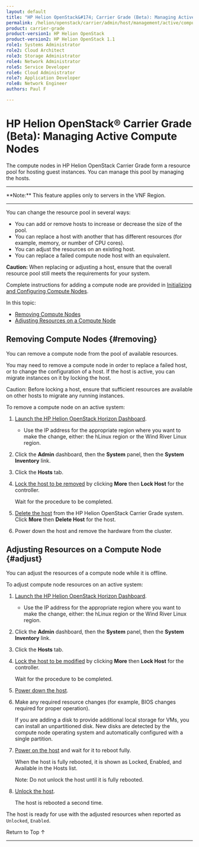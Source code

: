 ```yaml
---
layout: default
title: "HP Helion OpenStack&#174; Carrier Grade (Beta): Managing Active Compute Nodes"
permalink: /helion/openstack/carrier/admin/host/management/active/compute/
product: carrier-grade
product-version1: HP Helion OpenStack
product-version2: HP Helion OpenStack 1.1
role1: Systems Administrator 
role2: Cloud Architect 
role3: Storage Administrator 
role4: Network Administrator 
role5: Service Developer 
role6: Cloud Administrator 
role7: Application Developer 
role8: Network Engineer 
authors: Paul F

---
```

<!--UNDER REVISION-->

<script>

function PageRefresh {
onLoad="window.refresh"
}

PageRefresh();

</script>

<!-- <p style="font-size: small;"> <a href="/helion/openstack/carrier/services/imaging/overview/">&#9664; PREV</a> | <a href="/helion/openstack/carrier/services/overview/">&#9650; UP</a> | <a href="/helion/openstack/carrier/services/object/overview/"> NEXT &#9654</a> </p> -->

# HP Helion OpenStack&#174; Carrier Grade (Beta): Managing Active Compute Nodes
<!-- From the Titanium Server Admin Guide -->

The compute nodes in HP Helion OpenStack Carrier Grade form a resource pool for hosting guest instances. You can manage this pool by managing the hosts.

<hr>
**Note:** This feature applies only to servers in the VNF Region.
<hr>

You can change the resource pool in several ways:
* You can add or remove hosts to increase or decrease the size of the pool.
* You can replace a host with another that has different resources (for example, memory, or number of CPU cores).
* You can adjust the resources on an existing host.
* You can replace a failed compute node host with an equivalent.

**Caution:** When replacing or adjusting a host, ensure that the overall resource pool still meets the requirements for your system.

Complete instructions for adding a compute node are provided in [Initializing and Configuring Compute Nodes](/helion/openstack/carrier/admin/host/initialize/compute/).

In this topic:

* [Removing Compute Nodes](#removing)
* [Adjusting Resources on a Compute Node](#adjust)

## Removing Compute Nodes {#removing}

You can remove a compute node from the pool of available resources.

You may need to remove a compute node in order to replace a failed host, or to change the configuration of a host. If the host is active, you can migrate instances on it by locking the host.

Caution: Before locking a host, ensure that sufficient resources are available on other hosts to migrate any running instances.

To remove a compute node on an active system:

1. [Launch the HP Helion OpenStack Horizon Dashboard](/helion/openstack/carrier/dashboard/login/).

	* Use the IP address for the appropriate region where you want to make the change, either: the hLinux region or the Wind River Linux region.

2. Click the **Admin** dashboard, then the **System** panel, then the **System Inventory** link.

3. Click the **Hosts** tab.

4. [Lock the host to be removed](/helion/openstack/carrier/admin/host/management/inventory/lock/) by clicking **More** then **Lock Host** for the controller.

	Wait for the procedure to be completed.

5. [Delete the host](/helion/openstack/carrier/admin/host/management/inventory/host/#delete) from the HP Helion OpenStack Carrier Grade system. Click **More** then **Delete Host** for the host.

6. Power down the host and remove the hardware from the cluster.

## Adjusting Resources on a Compute Node {#adjust}

You can adjust the resources of a compute node while it is offline.

To adjust compute node resources on an active system:

1. [Launch the HP Helion OpenStack Horizon Dashboard](/helion/openstack/carrier/dashboard/login/).

	* Use the IP address for the appropriate region where you want to make the change, either: the hLinux region or the Wind River Linux region.

2. Click the **Admin** dashboard, then the **System** panel, then the **System Inventory** link.

3. Click the **Hosts** tab.

4. [Lock the host to be modified](/helion/openstack/carrier/admin/host/management/inventory/lock/) by clicking **More** then **Lock Host** for the controller.

	Wait for the procedure to be completed.

5. [Power down the host](/helion/openstack/carrier/admin/host/management/inventory/host/#power).

6. Make any required resource changes (for example, BIOS changes required for proper operation).

	If you are adding a disk to provide additional local storage for VMs, you can install an unpartitioned disk. New disks are detected by the compute node operating system and automatically configured with a single partition.

7. [Power on the host](/helion/openstack/carrier/admin/host/management/inventory/host/#power) and wait for it to reboot fully.

	When the host is fully rebooted, it is shown as Locked, Enabled, and Available in the Hosts list.

	Note: Do not unlock the host until it is fully rebooted.

8. [Unlock the host](/helion/openstack/carrier/admin/host/management/inventory/lock/).

	The host is rebooted a second time.

The host is ready for use  with the adjusted resources when reported as `Unlocked`, `Enabled`.


<a href="#top" style="padding:14px 0px 14px 0px; text-decoration: none;"> Return to Top &#8593; </a>
 
----